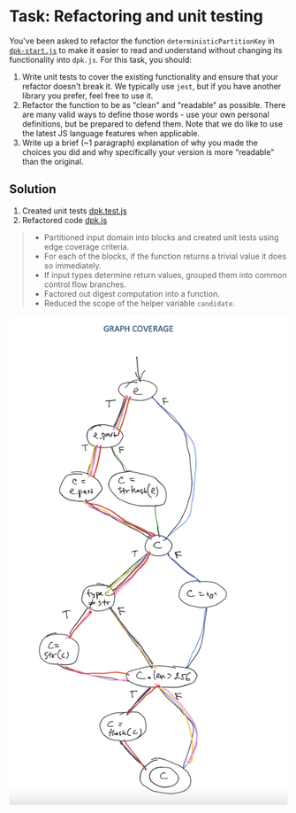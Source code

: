 
# Task: Refactoring and unit testing

You've been asked to refactor the function `deterministicPartitionKey` in [`dpk-start.js`](dpk-start.js) to make it easier to read and understand without changing its functionality into `dpk.js`. For this task, you should:

1. Write unit tests to cover the existing functionality and ensure that your refactor doesn't break it. We typically use `jest`, but if you have another library you prefer, feel free to use it.
2. Refactor the function to be as "clean" and "readable" as possible. There are many valid ways to define those words - use your own personal definitions, but be prepared to defend them. Note that we do like to use the latest JS language features when applicable.
3. Write up a brief (~1 paragraph) explanation of why you made the choices you did and why specifically your version is more "readable" than the original.

## Solution

1. Created unit tests [dpk.test.js](dpk.test.js)  
2. Refactored code [dpk.js](dpk.js)  
> - Partitioned input domain into blocks and created unit tests using edge coverage criteria.
> - For each of the blocks, if the function returns a trivial value it does so immediately.  
> - If input types determine return values, grouped them into common control flow branches.  
> - Factored out digest computation into a function. 
> - Reduced the scope of the helper variable `candidate`.  

![graph_coverage_unit_tests.png](graph_coverage_unit_tests.png "graph test coverage")
